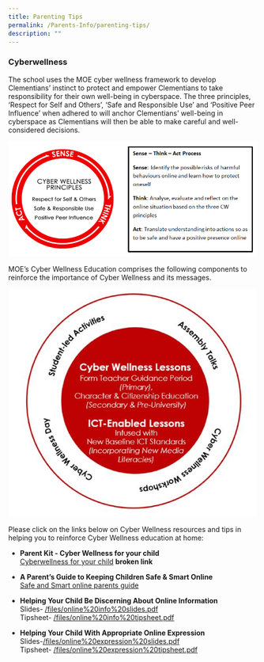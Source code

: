 ```yaml
---
title: Parenting Tips
permalink: /Parents-Info/parenting-tips/
description: ""
---
```

### Cyberwellness

The school uses the MOE cyber wellness framework to develop Clementians’ instinct to protect and empower Clementians to take responsibility for their own well-being in cyberspace. The three principles, ‘Respect for Self and Others’, ‘Safe and Responsible Use’ and ‘Positive Peer Influence’ when adhered to will anchor Clementians’ well-being in cyberspace as Clementians will then be able to make careful and well-considered decisions.

![](/images/moe-cyber-wellness-framework.png)

MOE’s Cyber Wellness Education comprises the following components to reinforce the importance of Cyber Wellness and its messages.

![](/images/MOE%20Cyber%20wellness%20Revised%20Framework.jpg)

Please click on the links below on Cyber Wellness resources and tips in helping you to reinforce Cyber Wellness education at home:

* **Parent Kit - Cyber Wellness for your child** <br>
[Cyberwellness for your child](https://www.moe.gov.sg/docs/default-source/document/parent-kit-on-home-based-learning/parent-kit---cyber-wellness-for-your-child.pdf) **broken link**
* **A Parent’s Guide to Keeping Children Safe & Smart Online** <br>
[Safe and Smart online parents guide](/files/Safe%20and%20Smart%20Online%20Parent%20Guide.pdf)
* **Helping Your Child Be Discerning About Online Information**<br>
Slides- [/files/online%20info%20slides.pdf](/files/online%20info%20slides.pdf)<br>
Tipsheet- [/files/online%20info%20tipsheet.pdf](/files/online%20info%20tipsheet.pdf)

* **Helping Your Child With Appropriate Online Expression**<br>
Slides-[/files/online%20expression%20slides.pdf](/files/online%20expression%20slides.pdf)<br>
Tipsheet- [/files/online%20expression%20tipsheet.pdf](/files/online%20expression%20tipsheet.pdf)<br>